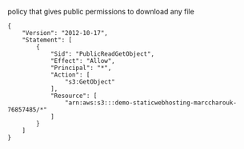 policy that gives public permissions to download any file

```
{
    "Version": "2012-10-17",
    "Statement": [
        {
            "Sid": "PublicReadGetObject",
            "Effect": "Allow",
            "Principal": "*",
            "Action": [
                "s3:GetObject"
            ],
            "Resource": [
                "arn:aws:s3:::demo-staticwebhosting-marccharouk-76857485/*"
            ]
        }
    ]
}
```